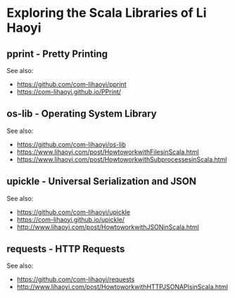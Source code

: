 # Exploring the Scala Libraries of Li Haoyi


## pprint - Pretty Printing

See also:
- https://github.com/com-lihaoyi/pprint
- https://com-lihaoyi.github.io/PPrint/


## os-lib - Operating System Library

See also:
- https://github.com/com-lihaoyi/os-lib
- https://www.lihaoyi.com/post/HowtoworkwithFilesinScala.html
- https://www.lihaoyi.com/post/HowtoworkwithSubprocessesinScala.html


## upickle - Universal Serialization and JSON

See also:
- https://github.com/com-lihaoyi/upickle
- https://com-lihaoyi.github.io/upickle/
- http://www.lihaoyi.com/post/HowtoworkwithJSONinScala.html


## requests - HTTP Requests

See also:
- https://github.com/com-lihaoyi/requests
- http://www.lihaoyi.com/post/HowtoworkwithHTTPJSONAPIsinScala.html

